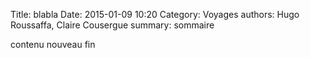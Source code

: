 Title: blabla
Date: 2015-01-09 10:20
Category: Voyages
authors: Hugo Roussaffa, Claire Cousergue
summary: sommaire


contenu nouveau fin

